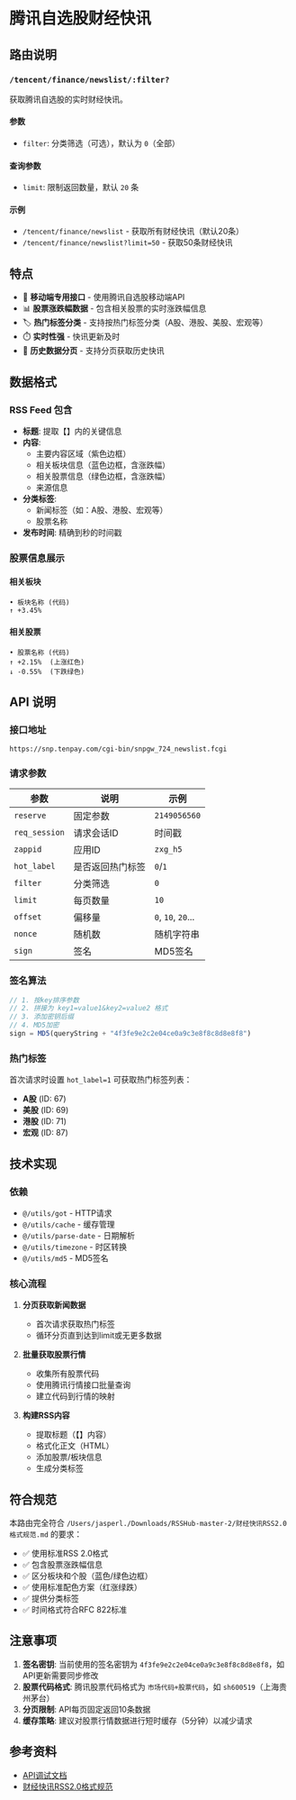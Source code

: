 # 腾讯自选股财经快讯

## 路由说明

### `/tencent/finance/newslist/:filter?`

获取腾讯自选股的实时财经快讯。

#### 参数

- `filter`: 分类筛选（可选），默认为 `0`（全部）

#### 查询参数

- `limit`: 限制返回数量，默认 `20` 条

#### 示例

- `/tencent/finance/newslist` - 获取所有财经快讯（默认20条）
- `/tencent/finance/newslist?limit=50` - 获取50条财经快讯

## 特点

- 📱 **移动端专用接口** - 使用腾讯自选股移动端API
- 📊 **股票涨跌幅数据** - 包含相关股票的实时涨跌幅信息
- 🏷️ **热门标签分类** - 支持按热门标签分类（A股、港股、美股、宏观等）
- ⏱️ **实时性强** - 快讯更新及时
- 🔄 **历史数据分页** - 支持分页获取历史快讯

## 数据格式

### RSS Feed 包含

- **标题**: 提取【】内的关键信息
- **内容**: 
  - 主要内容区域（紫色边框）
  - 相关板块信息（蓝色边框，含涨跌幅）
  - 相关股票信息（绿色边框，含涨跌幅）
  - 来源信息
- **分类标签**: 
  - 新闻标签（如：A股、港股、宏观等）
  - 股票名称
- **发布时间**: 精确到秒的时间戳

### 股票信息展示

#### 相关板块
```
• 板块名称 (代码)
↑ +3.45%
```

#### 相关股票
```
• 股票名称 (代码)
↑ +2.15%  (上涨红色)
↓ -0.55%  (下跌绿色)
```

## API 说明

### 接口地址
`https://snp.tenpay.com/cgi-bin/snpgw_724_newslist.fcgi`

### 请求参数

| 参数 | 说明 | 示例 |
|------|------|------|
| `reserve` | 固定参数 | `2149056560` |
| `req_session` | 请求会话ID | 时间戳 |
| `zappid` | 应用ID | `zxg_h5` |
| `hot_label` | 是否返回热门标签 | `0`/`1` |
| `filter` | 分类筛选 | `0` |
| `limit` | 每页数量 | `10` |
| `offset` | 偏移量 | `0`, `10`, `20`... |
| `nonce` | 随机数 | 随机字符串 |
| `sign` | 签名 | MD5签名 |

### 签名算法

```javascript
// 1. 按key排序参数
// 2. 拼接为 key1=value1&key2=value2 格式
// 3. 添加密钥后缀
// 4. MD5加密
sign = MD5(queryString + "4f3fe9e2c2e04ce0a9c3e8f8c8d8e8f8")
```

### 热门标签

首次请求时设置 `hot_label=1` 可获取热门标签列表：

- **A股** (ID: 67)
- **美股** (ID: 69)
- **港股** (ID: 71)
- **宏观** (ID: 87)

## 技术实现

### 依赖

- `@/utils/got` - HTTP请求
- `@/utils/cache` - 缓存管理
- `@/utils/parse-date` - 日期解析
- `@/utils/timezone` - 时区转换
- `@/utils/md5` - MD5签名

### 核心流程

1. **分页获取新闻数据**
   - 首次请求获取热门标签
   - 循环分页直到达到limit或无更多数据

2. **批量获取股票行情**
   - 收集所有股票代码
   - 使用腾讯行情接口批量查询
   - 建立代码到行情的映射

3. **构建RSS内容**
   - 提取标题（【】内容）
   - 格式化正文（HTML）
   - 添加股票/板块信息
   - 生成分类标签

## 符合规范

本路由完全符合 `/Users/jasperl./Downloads/RSSHub-master-2/财经快讯RSS2.0格式规范.md` 的要求：

- ✅ 使用标准RSS 2.0格式
- ✅ 包含股票涨跌幅信息
- ✅ 区分板块和个股（蓝色/绿色边框）
- ✅ 使用标准配色方案（红涨绿跌）
- ✅ 提供分类标签
- ✅ 时间格式符合RFC 822标准

## 注意事项

1. **签名密钥**: 当前使用的签名密钥为 `4f3fe9e2c2e04ce0a9c3e8f8c8d8e8f8`，如API更新需要同步修改
2. **股票代码格式**: 腾讯股票代码格式为 `市场代码+股票代码`，如 `sh600519`（上海贵州茅台）
3. **分页限制**: API每页固定返回10条数据
4. **缓存策略**: 建议对股票行情数据进行短时缓存（5分钟）以减少请求

## 参考资料

- [API调试文档](../../../2025-10-28-175008.surgearchive/README.md)
- [财经快讯RSS2.0格式规范](../../../财经快讯RSS2.0格式规范.md)


